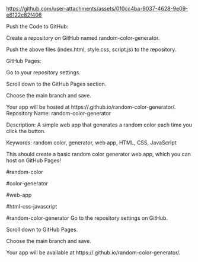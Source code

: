 https://github.com/user-attachments/assets/010cc4ba-9037-4628-9e09-e6122c82f406




Push the Code to GitHub:

Create a repository on GitHub named random-color-generator.

Push the above files (index.html, style.css, script.js) to the repository.

GitHub Pages:

Go to your repository settings.

Scroll down to the GitHub Pages section.

Choose the main branch and save.

Your app will be hosted at https://<your-username>.github.io/random-color-generator/.
Repository Name: random-color-generator

Description: A simple web app that generates a random color each time you click the button.

Keywords: random color, generator, web app, HTML, CSS, JavaScript

This should create a basic random color generator web app, which you can host on GitHub Pages!

#random-color

#color-generator

#web-app

#html-css-javascript

#random-color-generator
Go to the repository settings on GitHub.

Scroll down to GitHub Pages.

Choose the main branch and save.

Your app will be available at https://<your-username>.github.io/random-color-generator/.
